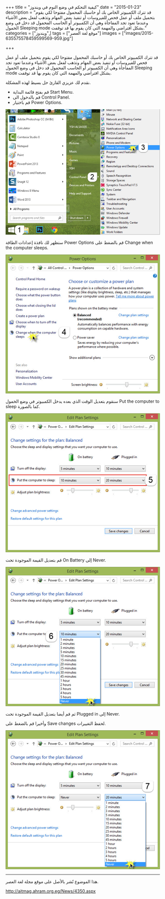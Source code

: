 +++
title = "كيفية التحكم في وضع النوم في ويندوز"
date = "2015-01-23"
description = "قد تترك الكمبيوتر الخاص بك أو حاسبك المحمول مفتوحا لكي يقوم بتحميل ملف أو عمل فحص للفيروسات أو تنفيذ بعض المهام وتذهب لفعل بعض الأشياء وعندما تعود تجد المفاجأة وهي أن الكمبيوتر أو الحاسب المحمول قد دخل في وضع الخمول Sleeping mode بشكل افتراضي والمهمة التي كان يقوم بها قد توقفت."
categories = ["ويندوز",]
tags = ["موقع لغة العصر"]
images = ["images/2015-635575578459599569-959.jpg"]

+++

قد تترك الكمبيوتر الخاص بك أو حاسبك المحمول مفتوحا لكي يقوم بتحميل ملف أو عمل فحص للفيروسات أو تنفيذ بعض المهام وتذهب لفعل بعض الأشياء وعندما تعود تجد المفاجأة وهي أن الكمبيوتر أو الحاسب المحمول قد دخل في وضع الخمول Sleeping mode بشكل افتراضي والمهمة التي كان يقوم بها قد توقفت.

نقدم لك عزيزي القارئ حل بسيط لهذه المشكلة.

- قم بفتح قائمة البداية Start Menu.
- قم بالدخول الى Control Panel.
- قم باختيار Power Options.

![1](images/2015-635575578175695136-569.jpg)

ستظهر لك نافذة إعدادات الطاقة Power Options قم بالضغط على Change when the computer sleeps.

![2](images/2015-635575578459599569-959.jpg)


سنقوم بتعديل الوقت الذي بعده يدخل الكمبيوتر في وضع الخمول Put the computer to sleep كما بالصورة.

![3](images/2015-635575579868340553-834.jpg)


قم بتعديل القيمة الموجودة تحت On Battery إلى Never.

![4](images/2015-635575581680985202-98.jpg)


ثم قم أيضا بتعديل القيمة الموجودة تحت Plugged in إلى Never.

وأخيرا قم بالضغط على Save changes لحفظ التغييرات.

![5](images/2015-635575582907696101-769.jpg)

---
هذا الموضوع نٌشر باﻷصل على موقع مجلة لغة العصر.

http://aitmag.ahram.org.eg/News/4350.aspx